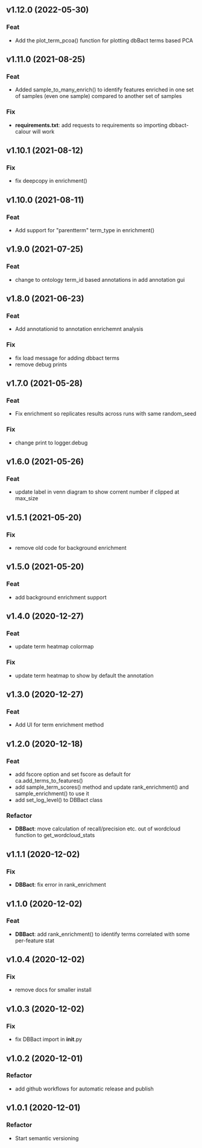 ## v1.12.0 (2022-05-30)

### Feat

- Add the plot_term_pcoa() function for plotting dbBact terms based PCA

## v1.11.0 (2021-08-25)

### Feat

- Added sample_to_many_enrich() to identify features enriched in one set of samples (even one sample) compared to another set of samples

### Fix

- **requirements.txt**: add requests to requirements so importing dbbact-calour will work

## v1.10.1 (2021-08-12)

### Fix

- fix deepcopy in enrichment()

## v1.10.0 (2021-08-11)

### Feat

- Add support for "parentterm" term_type in enrichment()

## v1.9.0 (2021-07-25)

### Feat

- change to ontology term_id based annotations in add annotation gui

## v1.8.0 (2021-06-23)

### Feat

- Add annotationid to annotation enrichemnt analysis

### Fix

- fix load message for adding dbbact terms
- remove debug prints

## v1.7.0 (2021-05-28)

### Feat

- Fix enrichment so replicates results across runs with same random_seed

### Fix

- change print to logger.debug

## v1.6.0 (2021-05-26)

### Feat

- update label in venn diagram to show corrent number if clipped at max_size

## v1.5.1 (2021-05-20)

### Fix

- remove old code for background enrichment

## v1.5.0 (2021-05-20)

### Feat

- add background enrichment support

## v1.4.0 (2020-12-27)

### Feat

- update term heatmap colormap

### Fix

- update term heatmap to show by default the annotation

## v1.3.0 (2020-12-27)

### Feat

- Add UI for term enrichment method

## v1.2.0 (2020-12-18)

### Feat

- add fscore option and set fscore as default for ca.add_terms_to_features()
- add sample_term_scores() method and update rank_enrichment() and sample_enrichment() to use it
- add set_log_level() to DBBact class

### Refactor

- **DBBact**: move calculation of recall/precision etc. out of wordcloud function to get_wordcloud_stats

## v1.1.1 (2020-12-02)

### Fix

- **DBBact**: fix error in rank_enrichment

## v1.1.0 (2020-12-02)

### Feat

- **DBBact**: add rank_enrichment() to identify terms correlated with some per-feature stat

## v1.0.4 (2020-12-02)

### Fix

- remove docs for smaller install

## v1.0.3 (2020-12-02)

### Fix

- fix DBBact import in __init__.py

## v1.0.2 (2020-12-01)

### Refactor

- add github workflows for automatic release and publish

## v1.0.1 (2020-12-01)

### Refactor

- Start semantic versioning
